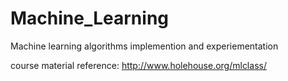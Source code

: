 # Machine_Learning
  Machine learning algorithms implemention and experiementation 


course material reference: http://www.holehouse.org/mlclass/ 
